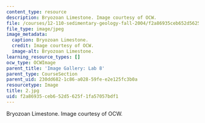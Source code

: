 ```yaml
---
content_type: resource
description: Bryozoan Limestone. Image courtesy of OCW.
file: /courses/12-110-sedimentary-geology-fall-2004/f2a86935ceb652d5625f1fa57057bdf1_2.jpg
file_type: image/jpeg
image_metadata:
  caption: Bryozoan Limestone.
  credit: Image courtesy of OCW.
  image-alt: Bryozoan Limestone.
learning_resource_types: []
ocw_type: OCWImage
parent_title: 'Image Gallery: Lab 8'
parent_type: CourseSection
parent_uid: 230dd682-1c86-a028-59fe-e2e125fc3b0a
resourcetype: Image
title: 2.jpg
uid: f2a86935-ceb6-52d5-625f-1fa57057bdf1
---
```

Bryozoan Limestone. Image courtesy of OCW.

